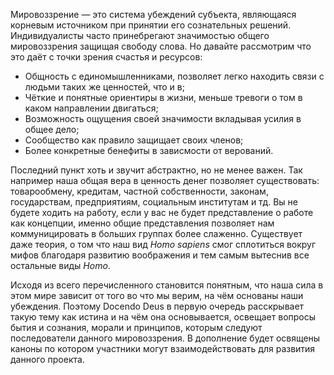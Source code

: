 Мировоззрение — это система убеждений субъекта, являющаяся корневым источником при принятии его сознательных решений. Индивидуалисты часто принебрегают значимостью общего мировоззрения защищая свободу слова. Но давайте рассмотрим что это даёт с точки зрения счастья и ресурсов:

* Общность с единомышленниками, позволяет легко находить связи с людьми таких же ценностей, что и в;
* Чёткие и понятные ориентиры в жизни, меньше тревоги о том в каком направлении двигаться;
* Возможность ощущения своей значимости вкладывая усилия в общее дело;
* Сообщество как правило защищает своих членов;
* Более конкретные бенефиты в зависмости от верований.

Последний пункт хоть и звучит абстрактно, но не менее важен. Так например наша общая вера в ценность денег позволяет существовать: товарообмену, кредитам, частной собственности, законам, государствам, предприятиям, социальным институтам и тд. Вы не будете ходить на работу, если у вас не будет представление о работе как концепции, именно общие представления позволяет нам коммуницировать в больших группах более слаженно. Существует даже теория, о том что наш вид *Homo sapiens* смог сплотиться вокруг мифов благодаря развитию воображения и тем самым вытеснив все остальные виды *Homo*.

Исходя из всего перечисленного становится понятным, что наша сила в этом мире зависит от того во что мы верим, на чём основаны наши убеждения. Поэтому Docendo Deus в первую очередь расскрывает такую тему как истина и на чём она основывается, освещает вопросы бытия и сознания, морали и принципов, которым следуют последователи данного мировоззрения. В дополнение будет освящены каноны по котором участники могут взаимодействовать для развития данного проекта.
